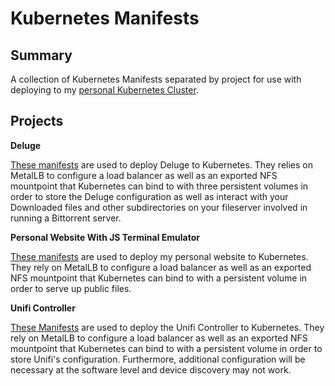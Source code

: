 # Kubernetes Manifests 

## Summary

A collection of Kubernetes Manifests separated by project for use with deploying to my [personal Kubernetes Cluster](https://github.com/zimmertr/Bootstrap-Kubernetes-with-QEMU).

## Projects

**Deluge**

[These manifests](Deluge/README.md) are used to deploy Deluge to Kubernetes. They relies on MetalLB to configure a load balancer as well as an exported NFS mountpoint that Kubernetes can bind to with three persistent volumes in order to store the Deluge configuration as well as interact with your Downloaded files and other subdirectories on your fileserver involved in running a Bittorrent server.


**Personal Website With JS Terminal Emulator**

[These manifests](Personal_Website_With_JS_Terminal_Emulator/README.md) are used to deploy my personal website to Kubernetes. They rely on MetalLB to configure a load balancer as well as an exported NFS mountpoint that Kubernetes can bind to with a persistent volume in order to serve up public files. 


**Unifi Controller**

[These Manifests](Unifi_Controller/README.md) are used to deploy the Unifi Controller to Kubernetes. They rely on MetalLB to configure a load balancer as well as an exported NFS mountpoint that Kubernetes can bind to with a persistent volume in order to store Unifi's configuration. Furthermore, additional configuration will be necessary at the software level and device discovery may not work. 
